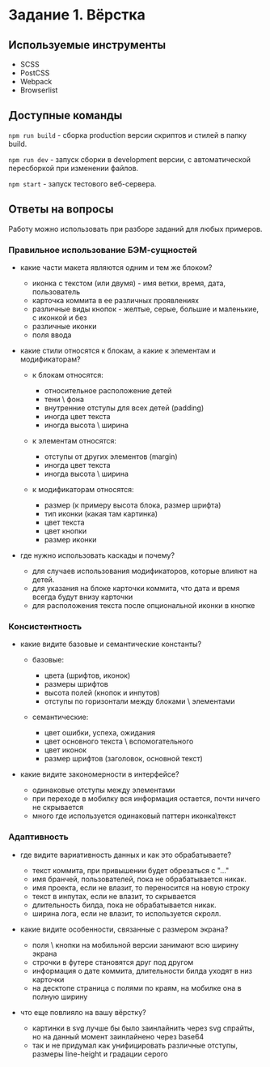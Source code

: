 # Задание 1. Вёрстка

## Используемые инструменты

- SCSS
- PostCSS
- Webpack
- Browserlist

## Доступные команды

`npm run build` - сборка production версии скриптов и стилей в папку build.

`npm run dev` - запуск сборки в development версии, с автоматической пересборкой при изменении файлов.

`npm start` - запуск тестового веб-сервера.

## Ответы на вопросы

Работу можно использовать при разборе заданий для любых примеров.

### Правильное использование БЭМ-сущностей
- какие части макета являются одним и тем же блоком?
    * иконка с текстом (или двумя) - имя ветки, время, дата, пользователь
    * карточка коммита в ее различных проявлениях
    * различные виды кнопок - желтые, серые, большие и маленькие, с иконкой и без
    * различные иконки
    * поля ввода
    
- какие стили относятся к блокам, а какие к элементам и модификаторам?
    * к блокам относятся: 
        - относительное расположение детей
        - тени \ фона
        - внутренние отступы для всех детей (padding)
        - иногда цвет текста
        - иногда высота \ ширина
    
    * к элементам относятся:
        - отступы от других элементов (margin)
        - иногда цвет текста
        - иногда высота \ ширина
        
    * к модификаторам относятся:
        - размер (к примеру высота блока, размер шрифта)
        - тип иконки (какая там картинка)
        - цвет текста
        - цвет кнопки
        - размер иконки
            
- где нужно использовать каскады и почему?
    * для случаев использования модификаторов, которые влияют на детей.
    * для указания на блоке карточки коммита, что дата и время всегда будут внизу карточки
    * для расположения текста после опциональной иконки в кнопке
    
### Консистентность
- какие видите базовые и семантические константы?
    * базовые:
        - цвета (шрифтов, иконок)
        - размеры шрифтов
        - высота полей (кнопок и инпутов)
        - отступы по горизонтали между блоками \ элементами 
        
    * семантические:
        - цвет ошибки, успеха, ожидания
        - цвет основного текста \ вспомогательного
        - цвет иконок
        - размер шрифтов (заголовок, основной текст)
        
- какие видите закономерности в интерфейсе?
    * одинаковые отступы между элементами
    * при переходе в мобилку вся информация остается, почти ничего не скрывается
    * много где используется одинаковый паттерн иконка\текст

### Адаптивность
- где видите вариативность данных и как это обрабатываете?
    * текст коммита, при привышении будет обрезаться с "..."
    * имя бранчей, пользователей, пока не обрабатывается никак.
    * имя проекта, если не влазит, то переносится на новую строку
    * текст в инпутах, если не влазит, то скрывается
    * длительность билда, пока не обрабатывается никак.
    * ширина лога, если не влазит, то используется скролл.
    
- какие видите особенности, связанные с размером экрана?
    * поля \ кнопки на мобильной версии занимают всю ширину экрана
    * строчки в футере становятся друг под другом
    * информация о дате коммита, длительности билда уходят в низ карточки
    * на десктопе страница с полями по краям, на мобилке она в полную ширину
    
- что еще повлияло на вашу вёрстку?
    * картинки в svg лучше бы было заинлайнить через svg спрайты, но на данный момент заинлайнено через base64
    * так и не придумал как унифицировать различные отступы, размеры line-height и градации серого
    
